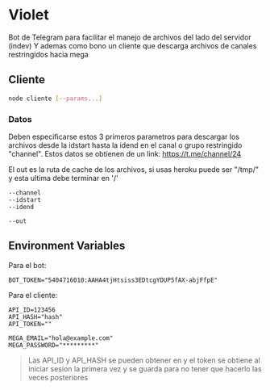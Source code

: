 # Violet
Bot de Telegram para facilitar el manejo de archivos del lado del servidor (indev)
Y ademas como bono un cliente que descarga archivos de canales restringidos hacia mega

## Cliente
```bash
node cliente [--params...]
```
### Datos
Deben especificarse estos 3 primeros parametros para descargar los archivos desde la idstart hasta la idend en el canal o grupo restringido "channel". Estos datos se obtienen de un link:
https://t.me/channel/24

El out es la ruta de cache de los archivos, si usas heroku puede ser "/tmp/" y esta ultima debe terminar en '/'
```
--channel
--idstart
--idend

--out
```

## Environment Variables
Para el bot:
```
BOT_TOKEN="5404716010:AAHA4tjHtsiss3EDtcgYDUP5fAX-abjFfpE"
```

Para el cliente:
```
API_ID=123456
API_HASH="hash"
API_TOKEN=""

MEGA_EMAIL="hola@example.com"
MEGA_PASSWORD="*********"
```

<blockquote>
Las API_ID y API_HASH se pueden obtener en <https://my.telegram.org> y el token se obtiene al iniciar sesion la primera vez y se guarda para no tener que hacerlo las veces posteriores
</blockqoute>